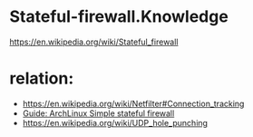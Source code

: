 # Stateful-firewall.Knowledge
https://en.wikipedia.org/wiki/Stateful_firewall


# relation:
- https://en.wikipedia.org/wiki/Netfilter#Connection_tracking
- [Guide: ArchLinux Simple stateful firewall](https://wiki.archlinux.org/title/Simple_stateful_firewall)
- https://en.wikipedia.org/wiki/UDP_hole_punching
